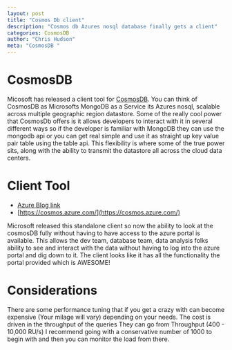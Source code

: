 ```yaml
---
layout: post
title: "Cosmos Db client"
description: "Cosmos db Azures nosql database finally gets a client"
categories: CosmosDB
author: "Chris Hudson"
meta: "CosmosDB "
---
```


# CosmosDB
Micosoft has released a client tool for [CosmosDB](https://azure.microsoft.com/en-us/blog/a-technical-overview-of-azure-cosmos-db/). You can think of CosmosDB as Microsofts MongoDB as a Service its Azures nosql, scalable across multiple geographic region datastore. Some of the really cool power that CosmosDb offers is it allows developers to interact with it in several different ways so if the developer is familiar with MongoDB they can use the mongodb api or you can get real simple and use it as straight up key value pair table using the table api. This flexibility is where some of the true power sits, along with the ability to transmit the datastore all across the cloud data centers.

# Client Tool
- [Azure Blog link](https://azure.microsoft.com/en-us/blog/new-azure-cosmosdb-explorer-now-in-public-preview/)
- [https://cosmos.azure.com/](https://cosmos.azure.com/)

Microsoft released this standalone client so now the ability to look at the cosmosDB fully without having to have access to the azure portal is available. This allows the dev team, database team, data analysis folks ability to see and interact with the data without having to log into the azure portal and dig down to it. The client looks like it has all the functionality the portal provided which is AWESOME!

# Considerations
There are some performance tuning that if you get a crazy with can become expensive (Your milage will vary) depending on your needs. The cost is driven in the throughput of the queries 
They can go from Throughput (400 - 10,000 RU/s)
I recommend going with a conservative number of 1000 to begin with and then you can monitor the load from there.